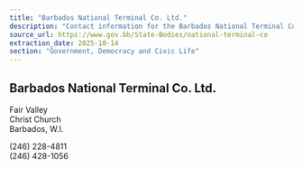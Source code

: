 ```yaml
---
title: "Barbados National Terminal Co. Ltd."
description: "Contact information for the Barbados National Terminal Co. Ltd., including their address and phone numbers."
source_url: https://www.gov.bb/State-Bodies/national-terminal-co
extraction_date: 2025-10-14
section: "Government, Democracy and Civic Life"
---
```


## Barbados National Terminal Co. Ltd.

Fair Valley  
Christ Church  
Barbados, W.I.

(246) 228-4811  
(246) 428-1056
```